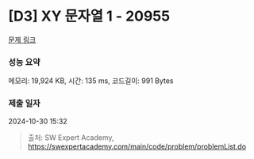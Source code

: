 # [D3] XY 문자열 1 - 20955 

[문제 링크](https://swexpertacademy.com/main/code/problem/problemDetail.do?contestProbId=AY_gm8_6NjcDFAVF) 

### 성능 요약

메모리: 19,924 KB, 시간: 135 ms, 코드길이: 991 Bytes

### 제출 일자

2024-10-30 15:32



> 출처: SW Expert Academy, https://swexpertacademy.com/main/code/problem/problemList.do